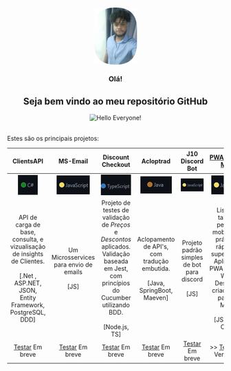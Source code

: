 

<!--
**Jhan10/Jhan10** is a ✨ _special_ ✨ repository because its `README.md` (this file) appears on your GitHub profile.

Here are some ideas to get you started:

- 🔭 I’m currently working on ...
- 🌱 I’m currently learning ...
- 👯 I’m looking to collaborate on ...
- 🤔 I’m looking for help with ...
- 💬 Ask me about ...
- 📫 How to reach me: ...
- 😄 Pronouns: ...
- ⚡ Fun fact: ...
-->
<div>
<p align="center">
<div align="center">
<img width="100px" src="_assets/my/my.png" align="center" alt="profile photo" id="phot"/>
 <h3 align="center">Olá!</h3>

 <h2 align="center">Seja bem vindo ao meu repositório GitHub</h2>

<img src="_assets/ola.jpg" width="400" height="200" alt="Hello Everyone!">

</div>
<br/>
<p>Estes são os principais projetos:</p>
</p>

| ClientsAPI | MS-Email|Discount Checkout | Acloptrad | J10 Discord Bot | [PWA Micro-MVC](https://micro-mvc.vercel.app/) |
| :---: | :---: | :---: | :---: | :---: | :---: |
| ![clientsapi](_assets/ClientsAPI/Default.png) | ![msemail](_assets/Material/3Default.png)|![dc](_assets/Discount_Checkout/Default.png) | ![aclopt](_assets/Acloptrad/2Default.png)| ![j10db](_assets/Material/3Default.png) | ![md](_assets/Material/3Default.png)
| API de carga de base, consulta, e vizualisação de insights de Clientes.<br /><br/> [.Net , ASP.NET, JSON, Entity Framework, PostgreSQL, DDD] | Um Microsservices para envio de emails <br /><br/> [JS]| Projeto de testes de validação de *Preços* e *Descontos* aplicados. Validação baseada em Jest, com princípios do Cucumber utilizando BDD.<br /><br/>[Node.js, TS]| Aclopamento de API's, com tradução embutida.<br /><br/>[Java, SpringBoot, Maeven]| Projeto padrão simples de bot para discord <br /><br/> [JS]| Lista de tarefas pessoal mobile útil, prática e rápida(e super leve). Aplicativo PWA(Mobile, Web, Desktop) criado com padrão MVC. <br /><br/> [JS, PWA, CSS]|
| <a href="https://github.com/Jhan10/ClientsAPI">Testar</a> Em breve | <a href="https://github.com/Jhan10/Ms-Email">Testar</a> Em breve | <a href="https://github.com/Jhan10/Discount_Checkout">Testar</a> Em breve |<a href="https://github.com/Jhan10/Acloptrad">Testar</a> Em breve | <a href="https://github.com/Jhan10/J10Discord_Bot">Testar</a> Em breve |>> <a href="https://micro-mvc.vercel.app/">Testar</a> By Vercel <<|

</div>
